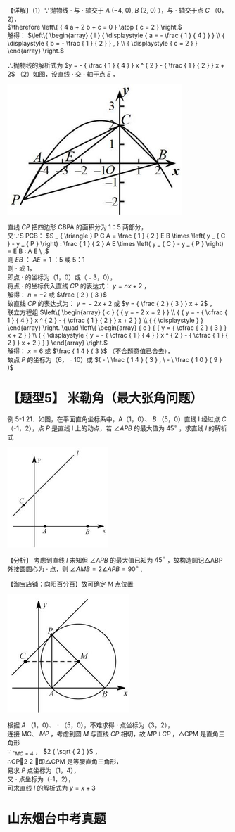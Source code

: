【详解】（1）∵抛物线 $\cdot$ 与 $\cdot$ 轴交于 $A ~ ( - 4 , ~ 0 ) , ~ B ~ ( 2 , ~ 0 )$ ），与 $\cdot$ 轴交于点 $C$ （0，2）．  
$\therefore \left\{ { 4 a + 2 b + c = 0 } \atop { c = 2 } \right.$   
解得： $\left\{ \begin{array} { l } { \displaystyle { a = - \frac { 1 } { 4 } } } \\ { \displaystyle { b = - \frac { 1 } { 2 } } , } \\ { \displaystyle { c = 2 } } \end{array} \right.$

∴抛物线的解析式为 $y = - { \frac { 1 } { 4 } } x ^ { 2 } - { \frac { 1 } { 2 } } x + 2$ （2）如图，设直线 $\cdot$ 交 $\cdot$ 轴于点 $E$ ，

![](<../../qs_image_DB/专题3-3_二次函数面积定值、比例问题以及米勒角问题（解析版）_/8a3de2413b7d8fd82f99929ecae7200b7873512c6542fda0cac381a98ccdb090.jpg>)

直线 $C P$ 把四边形 CBPA 的面积分为 1：5 两部分，  
又∵S PCB： $S _ { \triangle } P C A = \frac { 1 } { 2 } E B \times \left( y _ { C } - y _ { P } \right) : \frac { 1 } { 2 } A E \times \left( y _ { C } - y _ { P } \right) = E B : A E \ ,$   
则 $E B$ ： $A E { = } 1$ ：5 或 5：1  
则 $\cdot$ 或 1，  
即点 $\cdot$ 的坐标为（1，0）或（﹣3，0），  
将点 $\cdot$ 的坐标代入直线 $C P$ 的表达式： $y = n x + 2$ ，  
解得： $n = - 2$ 或 $\frac { 2 } { 3 }$   
故直线 $C P$ 的表达式为： $y = - ~ 2 x + 2$ 或 $y = { \frac { 2 } { 3 } } x + 2$ ，  
联立方程组 $\left\{ \begin{array} { c } { { y = - 2 x + 2 } } \\ { { y = - { \cfrac { 1 } { 4 } } x ^ { 2 } - { \cfrac { 1 } { 2 } } x + 2 } } \\ { { \displaystyle } } \end{array} \right. \quad \left\{ \begin{array} { c } { { y = { \cfrac { 2 } { 3 } } x + 2 } } \\ { { \displaystyle { y = - { \cfrac { 1 } { 4 } } x ^ { 2 } - { \cfrac { 1 } { 2 } } x + 2 } } } \end{array} \right.$   
解得： $x { = } 6$ 或 $\frac { 1 4 } { 3 }$ （不合题意值已舍去），  
故点 $P$ 的坐标为（6，﹣10）或 $( - \ \frac { 1 4 } { 3 } , \ - \ \frac { 1 0 } { 9 } )$

# 【题型5】 米勒角（最大张角问题）

例 5-1 21．如图，在平面直角坐标系中，A（1，0）、 $B$ （5，0）直线 l 经过点 $C$ （-1，2），点 $P$ 是直线 l 上的动点，若 $\angle A P B$ 的最大值为 $4 5 ^ { \circ }$ ，求直线 $l$ 的解析式

![](<../../qs_image_DB/专题3-3_二次函数面积定值、比例问题以及米勒角问题（解析版）_/c731f039b2bd1ca203135db0e5ae5e0be2b8f92db7430db42d30b0f09f600ec8.jpg>)

【分析】 考虑到直线 $l$ 未知但 $\angle A P B$ 的最大值已知为 $4 5 ^ { \circ }$ ，故构造圆记△ABP 外接圆圆心为 $\cdot$ 点，则 $\angle A M B { = } 2 \angle A P B { = } 9 0 ^ { \circ }$ ,

【淘宝店铺：向阳百分百】故可确定 $M$ 点位置

![](<../../qs_image_DB/专题3-3_二次函数面积定值、比例问题以及米勒角问题（解析版）_/48f06a55154d14b983a068fad9bac66daf3d014324fc9a2430224e767c145f62.jpg>)

根据 $A$ （1，0）、 $\cdot$ （5，0），不难求得 $\cdot$ 点坐标为（3，2），  
连接 MC、 $M P$ ，考虑到圆 $M$ 与直线 $C P$ 相切，故 $M P \bot C P$ ，△CPM 是直角三角形  
∵ $\cdot _ { M C = 4 }$ ， $2 { \sqrt { 2 } }$ ，  
∴CP2 2 ，即△CPM 是等腰直角三角形，  
易求 $P$ 点坐标为（1，4），  
又 $\cdot$ 点坐标为（-1，2），  
可求直线 $l$ 的解析式为 $y = x + 3$

# 山东烟台中考真题
